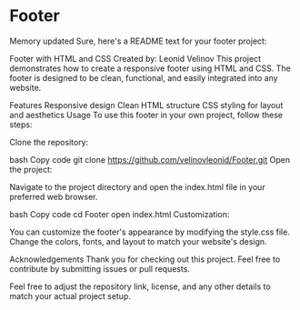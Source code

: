 # Footer

Memory updated
Sure, here's a README text for your footer project:

Footer with HTML and CSS
Created by: Leonid Velinov
This project demonstrates how to create a responsive footer using HTML and CSS. The footer is designed to be clean, functional, and easily integrated into any website.

Features
Responsive design
Clean HTML structure
CSS styling for layout and aesthetics
Usage
To use this footer in your own project, follow these steps:

Clone the repository:

bash
Copy code
git clone https://github.com/velinovleonid/Footer.git
Open the project:

Navigate to the project directory and open the index.html file in your preferred web browser.

bash
Copy code
cd Footer
open index.html
Customization:

You can customize the footer's appearance by modifying the style.css file. Change the colors, fonts, and layout to match your website's design.

Acknowledgements
Thank you for checking out this project. Feel free to contribute by submitting issues or pull requests.

Feel free to adjust the repository link, license, and any other details to match your actual project setup.
